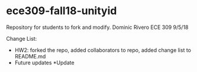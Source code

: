 # ece309-fall18-unityid
Repository for students to fork and modify.
Dominic Rivero
ECE 309
9/5/18

Change List:  
* HW2: forked the repo, added collaborators to repo, added change list to README.md  
* Future updates
*Update